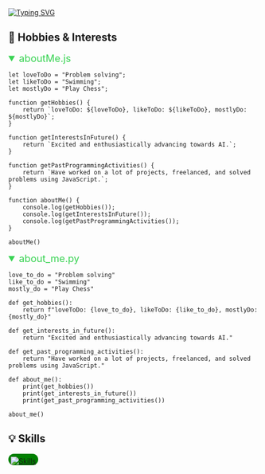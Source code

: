 <a href="https://git.io/typing-svg" style="display:block;">
  <img src="https://readme-typing-svg.demolab.com?font=%24+whoami&weight=700&size=25&duration=2000&pause=300&color=39d353&width=435&lines=%24+print(username, details);Awais_Zahid MERN Engineer" alt="Typing SVG" />
</a>

## 🧩 **Hobbies & Interests**

<details open>
<summary style="font-size:20px;color:#39d353">aboutMe.js</summary>

```
let loveToDo = "Problem solving";
let likeToDo = "Swimming";
let mostlyDo = "Play Chess";

function getHobbies() {
    return `loveToDo: ${loveToDo}, likeToDo: ${likeToDo}, mostlyDo: ${mostlyDo}`;
}

function getInterestsInFuture() {
    return `Excited and enthusiastically advancing towards AI.`;
}

function getPastProgrammingActivities() {
    return `Have worked on a lot of projects, freelanced, and solved problems using JavaScript.`;
}

function aboutMe() {
    console.log(getHobbies());
    console.log(getInterestsInFuture());
    console.log(getPastProgrammingActivities());
}

aboutMe()
```
</details>

<details open>
<summary style="font-size:20px;color:#39d353">about_me.py</summary>

```
love_to_do = "Problem solving"
like_to_do = "Swimming"
mostly_do = "Play Chess"

def get_hobbies():
    return f"loveToDo: {love_to_do}, likeToDo: {like_to_do}, mostlyDo: {mostly_do}"

def get_interests_in_future():
    return "Excited and enthusiastically advancing towards AI."

def get_past_programming_activities():
    return "Have worked on a lot of projects, freelanced, and solved problems using JavaScript."

def about_me():
    print(get_hobbies())
    print(get_interests_in_future())
    print(get_past_programming_activities())

about_me()

```

</details>

## 💡 **Skills**
<div style="background:green; padding:6px 5px 0px 5px; border-radius:15px; display:block; width:max-content;">
  <a href="https://skillicons.dev">
    <img src="https://skillicons.dev/icons?i=vim,js,py,html,css,nodejs,react,express,jest,electron,github,git,mongodb,mysql,postgres,bootstrap,docker,ts,jquery,graphql,redux,linux,bash,vscode,notion" alt="Skills" />
  </a>
</div>
